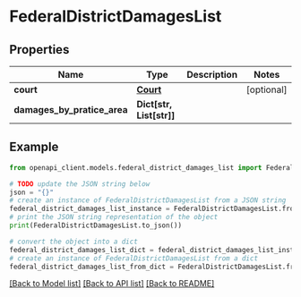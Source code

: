 # FederalDistrictDamagesList


## Properties

Name | Type | Description | Notes
------------ | ------------- | ------------- | -------------
**court** | [**Court**](Court.md) |  | [optional] 
**damages_by_pratice_area** | **Dict[str, List[str]]** |  | 

## Example

```python
from openapi_client.models.federal_district_damages_list import FederalDistrictDamagesList

# TODO update the JSON string below
json = "{}"
# create an instance of FederalDistrictDamagesList from a JSON string
federal_district_damages_list_instance = FederalDistrictDamagesList.from_json(json)
# print the JSON string representation of the object
print(FederalDistrictDamagesList.to_json())

# convert the object into a dict
federal_district_damages_list_dict = federal_district_damages_list_instance.to_dict()
# create an instance of FederalDistrictDamagesList from a dict
federal_district_damages_list_from_dict = FederalDistrictDamagesList.from_dict(federal_district_damages_list_dict)
```
[[Back to Model list]](../README.md#documentation-for-models) [[Back to API list]](../README.md#documentation-for-api-endpoints) [[Back to README]](../README.md)


